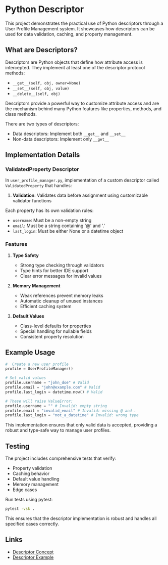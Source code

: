 # Python Descriptor

This project demonstrates the practical use of Python descriptors through a User Profile Management system. It showcases how descriptors can be used for data validation, caching, and property management.



## What are Descriptors?

Descriptors are Python objects that define how attribute access is intercepted. They implement at least one of the descriptor protocol methods:
- `__get__(self, obj, owner=None)`
- `__set__(self, obj, value)`
- `__delete__(self, obj)`

Descriptors provide a powerful way to customize attribute access and are the mechanism behind many Python features like properties, methods, and class methods.


There are two types of descriptors:
- Data descriptors: Implement both `__get__` and `__set__`
- Non-data descriptors: Implement only `__get__`



## Implementation Details

### ValidatedProperty Descriptor

In  `user_profile_manager.py`,  implementation of a custom descriptor called `ValidatedProperty` that handles:

1. **Validation**: Validates data before assignment using customizable validator functions

Each property has its own validation rules:
- `username`: Must be a non-empty string
- `email`: Must be a string containing '@' and '.'
- `last_login`: Must be either None or a datetime object

### Features

1. **Type Safety**
   - Strong type checking through validators
   - Type hints for better IDE support
   - Clear error messages for invalid values

2. **Memory Management**
   - Weak references prevent memory leaks
   - Automatic cleanup of unused instances
   - Efficient caching system

3. **Default Values**
   - Class-level defaults for properties
   - Special handling for nullable fields
   - Consistent property resolution

## Example Usage

```python
#  Create a new user profile
profile = UserProfileManager()

# Set valid values
profile.username = "john_doe" # Valid
profile.email = "john@example.com" # Valid
profile.last_login = datetime.now() # Valid

# These will raise ValueError:
profile.username = "" # Invalid: empty string
profile.email = "invalid_email" # Invalid: missing @ and .
profile.last_login = "not_a_datetime" # Invalid: wrong type
```

This implementation ensures that only valid data is accepted, providing a robust and type-safe way to manage user profiles.

## Testing

The project includes comprehensive tests that verify:
- Property validation
- Caching behavior
- Default value handling
- Memory management
- Edge cases

Run tests using pytest:
```bash
pytest -vsk .
```

This ensures that the descriptor implementation is robust and handles all specified cases correctly.

## Links

- [Descriptor Concept](https://www.youtube.com/watch?v=ZdvpNaWwx24&ab_channel=InfoQ)
- [Descriptor Example](https://www.youtube.com/watch?v=mMbVs17Vmo4&ab_channel=mCoding)
